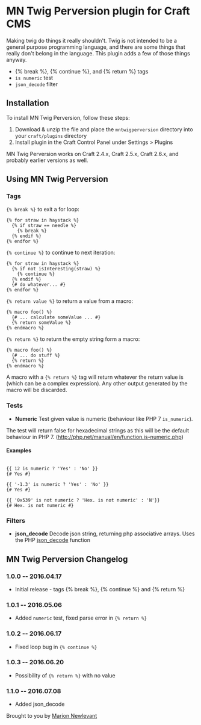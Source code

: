 # MN Twig Perversion plugin for Craft CMS

Making twig do things it really shouldn&#39;t. Twig is not intended to be a general purpose programming language, and there are some things that really don't belong in the language. This plugin adds a few of those things anyway.

- {% break %}, {% continue %}, and {% return %} tags
- `is numeric` test
- `json_decode` filter

## Installation

To install MN Twig Perversion, follow these steps:

1. Download & unzip the file and place the `mntwigperversion` directory into your `craft/plugins` directory
2. Install plugin in the Craft Control Panel under Settings > Plugins

MN Twig Perversion works on Craft 2.4.x, Craft 2.5.x, Craft 2.6.x, and probably earlier versions as well.

## Using MN Twig Perversion

### Tags

`{% break %}` to exit a for loop:

    {% for straw in haystack %}
      {% if straw == needle %}
        {% break %}
      {% endif %}
    {% endfor %}

`{% continue %}` to continue to next iteration:

    {% for straw in haystack %}
      {% if not isInteresting(straw) %}
        {% continue %}
      {% endif %}
      {# do whatever... #}
    {% endfor %}

`{% return value %}` to return a value from a macro:

    {% macro foo() %}
      {# ... calculate someValue ... #}
      {% return someValue %}
    {% endmacro %}

`{% return %}` to return the empty string form a macro:

    {% macro foo() %}
      {# ... do stuff %}
      {% return %}
    {% endmacro %}

A macro with a `{% return %}` tag will return whatever the return value is (which can be a complex expression). Any other output generated by the macro will be discarded.

### Tests
- **Numeric**
  Test given value is numeric (behaviour like PHP 7 `is_numeric`).

The test will return false for hexadecimal strings as this will be the default behaviour in PHP 7.
(http://php.net/manual/en/function.is-numeric.php)

#### Examples

```Twig

{{ 12 is numeric ? 'Yes' : 'No' }}
{# Yes #}

{{ '-1.3' is numeric ? 'Yes' : 'No' }}
{# Yes #}

{{ '0x539' is not numeric ? 'Hex. is not numeric' : 'N'}}
{# Hex. is not numeric #}

```

### Filters
- **json_decode**
  Decode json string, returning php associative arrays. Uses the PHP [json_decode](http://php.net/manual/en/function.json-decode.php) function

## MN Twig Perversion Changelog

### 1.0.0 -- 2016.04.17

* Initial release - tags {% break %}, {% continue %} and {% return %}

### 1.0.1 -- 2016.05.06

* Added `numeric` test, fixed parse error in `{% return %}`

### 1.0.2 -- 2016.06.17

* Fixed loop bug in `{% continue %}`

### 1.0.3 -- 2016.06.20

* Possibility of `{% return %}` with no value

### 1.1.0 -- 2016.07.08

* Added json_decode

Brought to you by [Marion Newlevant](http://marion.newlevant.com)
